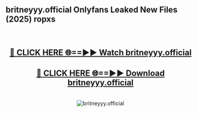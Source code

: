<h2>britneyyy.official Onlyfans Leaked New Files (2025) ropxs</h2>
<br>
<div align="center">
<h2><a href="https://mediafiles.top/britneyyy.official&ref=git" rel="nofollow">🔴 CLICK HERE 🌐==►► Watch britneyyy.official</a></h2>
<h2><a href="https://mediafiles.top/britneyyy.official&ref=git" rel="nofollow">🔴 CLICK HERE 🌐==►► Download britneyyy.official</a></h2>
<br>
<a href="https://mediafiles.top/britneyyy.official&ref=git" rel="nofollow" data-target="animated-image.originalLink"><img src="https://i.ibb.co.com/xMMVF88/686577567.gif" alt="britneyyy.official" style="max-width: 100%; display: inline-block;" data-target="animated-image.originalImage"></a>
</div>
<br>
<br>